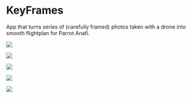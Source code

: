 # KeyFrames

App that turns series of (carefully framed) photos taken with a drone into smooth flightplan for Parrot Anafi.

![](screens/1.png)

![](screens/2.png)

![](screens/3.png)

![](screens/4.png)

![](screens/5.png)
